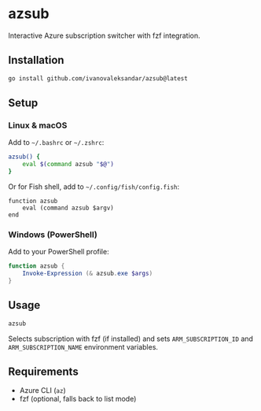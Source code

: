 # azsub

Interactive Azure subscription switcher with fzf integration.

## Installation

```bash
go install github.com/ivanovaleksandar/azsub@latest
```

## Setup

### Linux & macOS

Add to `~/.bashrc` or `~/.zshrc`:
```bash
azsub() {
    eval $(command azsub "$@")
}
```

Or for Fish shell, add to `~/.config/fish/config.fish`:
```fish
function azsub
    eval (command azsub $argv)
end
```

### Windows (PowerShell)

Add to your PowerShell profile:
```powershell
function azsub {
    Invoke-Expression (& azsub.exe $args)
}
```

## Usage

```bash
azsub
```

Selects subscription with fzf (if installed) and sets `ARM_SUBSCRIPTION_ID` and `ARM_SUBSCRIPTION_NAME` environment variables.

## Requirements

- Azure CLI (`az`)
- fzf (optional, falls back to list mode)
